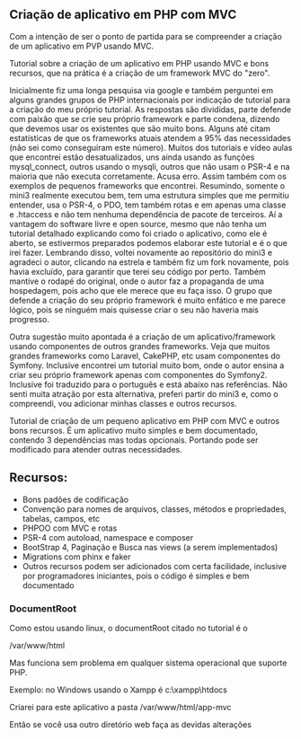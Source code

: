 ## Criação de aplicativo em PHP com MVC

Com a intenção de ser o ponto de partida para se compreender a criação de um aplicativo em PVP usando MVC.

Tutorial sobre a criação de um aplicativo em PHP usando MVC e bons recursos, que na prática é a criação de um framework MVC do "zero".

Inicialmente fiz uma longa pesquisa via google e também perguntei em alguns grandes grupos de PHP internacionais por indicação de tutorial para a criação do meu próprio tutorial. As respostas são divididas, parte defende com paixão que se crie seu próprio framework e parte condena, dizendo que devemos usar os existentes que são muito bons. Alguns até citam estatísticas de que os frameworks atuais atendem a 95% das necessidades (não sei como conseguiram este número). Muitos dos tutoriais e vídeo aulas que encontrei estão desatualizados, uns ainda usando as funções mysql_connect, outros usando o mysqli, outros que não usam o PSR-4 e na maioria que não executa corretamente. Acusa erro. Assim também com os exemplos de pequenos frameworks que encontrei. Resumindo, somente o mini3 realmente executou bem, tem uma estrutura simples que me permitiu entender, usa o PSR-4, o PDO, tem também rotas e em apenas uma classe e .htaccess e não tem nenhuma dependência de pacote de terceiros. Aí a vantagem do software livre e open source, mesmo que não tenha um tutorial detalhado explicando como foi criado o aplicativo, como ele é aberto, se estivermos preparados podemos elaborar este tutorial e é o que irei fazer. Lembrando disso, voltei novamente ao repositório do mini3 e agradeci o autor, clicando na estrela e também fiz um fork novamente, pois havia excluído, para garantir que terei seu código por perto. Também mantive o rodapé do original, onde o autor faz a propaganda de uma hospedagem, pois acho que ele merece que eu faça isso. O grupo que defende a criação do seu próprio framework é muito enfático e me parece lógico, pois se ninguém mais quisesse criar o seu não haveria mais progresso.

Outra sugestão muito apontada é a criação de um aplicativo/framework usando componentes de outros grandes frameworks. Veja que muitos grandes frameworks como Laravel, CakePHP, etc usam componentes do Symfony. Inclusive encontrei um tutorial muito bom, onde o autor ensina a criar seu próprio framework apenas com componentes do Symfony2. Inclusive foi traduzido para o português e está abaixo nas referências. Não senti muita atração por esta alternativa, preferi partir do mini3 e, como o compreendi, vou adicionar minhas classes e outros recursos.

Tutorial de criação de um pequeno aplicativo em PHP com MVC e outros bons recursos. É um aplicativo muito simples e bem documentado, contendo 3 dependências mas todas opcionais. Portando pode ser modificado para atender outras necessidades.

## Recursos:
- Bons padões de codificação
- Convenção para nomes de arquivos, classes, métodos e propriedades, tabelas, campos, etc
- PHPOO com MVC e rotas
- PSR-4 com autoload, namespace e composer
- BootStrap 4, Paginação e Busca nas views (a serem implementados)
- Migrations com phinx e faker
- Outros recursos podem ser adicionados com certa facilidade, inclusive por programadores iniciantes, pois o código é simples e bem documentado


### DocumentRoot

Como estou usando linux, o documentRoot citado no tutorial é o

/var/www/html

Mas funciona sem problema em qualquer sistema operacional que suporte PHP. 

Exemplo: no Windows usando o Xampp é c:\xampp\htdocs

Criarei para este aplicativo a pasta /var/www/html/app-mvc

Então se você usa outro diretório web faça as devidas alterações


